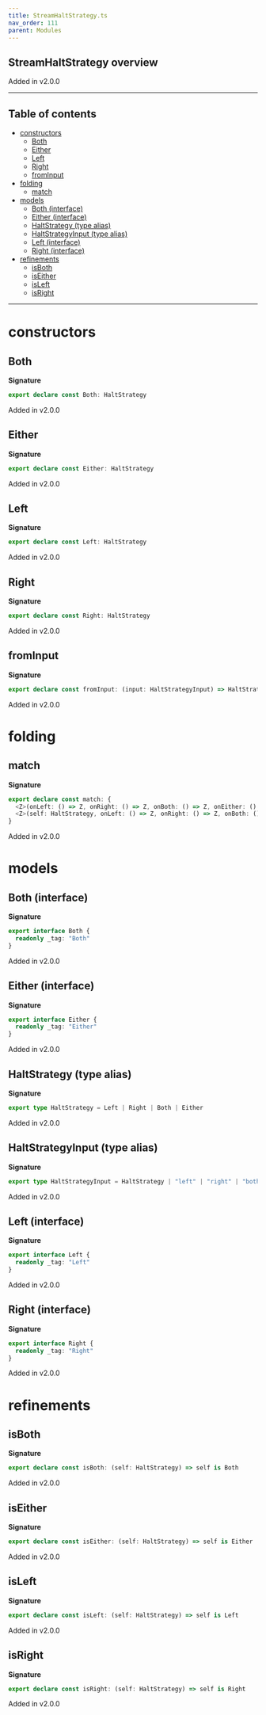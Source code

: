 ```yaml
---
title: StreamHaltStrategy.ts
nav_order: 111
parent: Modules
---
```


## StreamHaltStrategy overview

Added in v2.0.0

---

<h2 class="text-delta">Table of contents</h2>

- [constructors](#constructors)
  - [Both](#both)
  - [Either](#either)
  - [Left](#left)
  - [Right](#right)
  - [fromInput](#frominput)
- [folding](#folding)
  - [match](#match)
- [models](#models)
  - [Both (interface)](#both-interface)
  - [Either (interface)](#either-interface)
  - [HaltStrategy (type alias)](#haltstrategy-type-alias)
  - [HaltStrategyInput (type alias)](#haltstrategyinput-type-alias)
  - [Left (interface)](#left-interface)
  - [Right (interface)](#right-interface)
- [refinements](#refinements)
  - [isBoth](#isboth)
  - [isEither](#iseither)
  - [isLeft](#isleft)
  - [isRight](#isright)

---

# constructors

## Both

**Signature**

```ts
export declare const Both: HaltStrategy
```

Added in v2.0.0

## Either

**Signature**

```ts
export declare const Either: HaltStrategy
```

Added in v2.0.0

## Left

**Signature**

```ts
export declare const Left: HaltStrategy
```

Added in v2.0.0

## Right

**Signature**

```ts
export declare const Right: HaltStrategy
```

Added in v2.0.0

## fromInput

**Signature**

```ts
export declare const fromInput: (input: HaltStrategyInput) => HaltStrategy
```

Added in v2.0.0

# folding

## match

**Signature**

```ts
export declare const match: {
  <Z>(onLeft: () => Z, onRight: () => Z, onBoth: () => Z, onEither: () => Z): (self: HaltStrategy) => Z
  <Z>(self: HaltStrategy, onLeft: () => Z, onRight: () => Z, onBoth: () => Z, onEither: () => Z): Z
}
```

Added in v2.0.0

# models

## Both (interface)

**Signature**

```ts
export interface Both {
  readonly _tag: "Both"
}
```

Added in v2.0.0

## Either (interface)

**Signature**

```ts
export interface Either {
  readonly _tag: "Either"
}
```

Added in v2.0.0

## HaltStrategy (type alias)

**Signature**

```ts
export type HaltStrategy = Left | Right | Both | Either
```

Added in v2.0.0

## HaltStrategyInput (type alias)

**Signature**

```ts
export type HaltStrategyInput = HaltStrategy | "left" | "right" | "both" | "either"
```

Added in v2.0.0

## Left (interface)

**Signature**

```ts
export interface Left {
  readonly _tag: "Left"
}
```

Added in v2.0.0

## Right (interface)

**Signature**

```ts
export interface Right {
  readonly _tag: "Right"
}
```

Added in v2.0.0

# refinements

## isBoth

**Signature**

```ts
export declare const isBoth: (self: HaltStrategy) => self is Both
```

Added in v2.0.0

## isEither

**Signature**

```ts
export declare const isEither: (self: HaltStrategy) => self is Either
```

Added in v2.0.0

## isLeft

**Signature**

```ts
export declare const isLeft: (self: HaltStrategy) => self is Left
```

Added in v2.0.0

## isRight

**Signature**

```ts
export declare const isRight: (self: HaltStrategy) => self is Right
```

Added in v2.0.0
